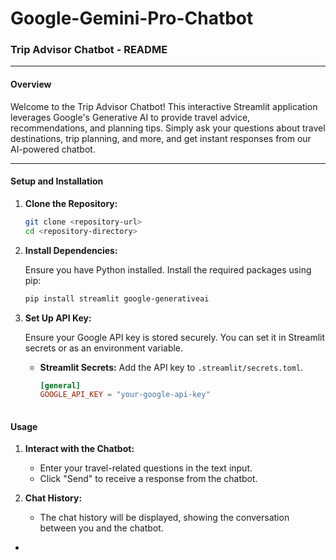 # Google-Gemini-Pro-Chatbot

### Trip Advisor Chatbot - README

---

#### Overview

Welcome to the Trip Advisor Chatbot! This interactive Streamlit application leverages Google's Generative AI to provide travel advice, recommendations, and planning tips. Simply ask your questions about travel destinations, trip planning, and more, and get instant responses from our AI-powered chatbot.

---

#### Setup and Installation

1. **Clone the Repository:**

   ```bash
   git clone <repository-url>
   cd <repository-directory>
   ```

2. **Install Dependencies:**

   Ensure you have Python installed. Install the required packages using pip:

   ```bash
   pip install streamlit google-generativeai
   ```

3. **Set Up API Key:**

   Ensure your Google API key is stored securely. You can set it in Streamlit secrets or as an environment variable.

   - **Streamlit Secrets:** Add the API key to `.streamlit/secrets.toml`.

     ```toml
     [general]
     GOOGLE_API_KEY = "your-google-api-key"
 

#### Usage

1. **Interact with the Chatbot:**

   - Enter your travel-related questions in the text input.
   - Click "Send" to receive a response from the chatbot.

2. **Chat History:**

   - The chat history will be displayed, showing the conversation between you and the chatbot.

-
